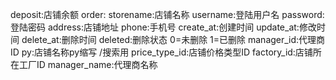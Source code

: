 <!-- 店铺表详情 -->
deposit:店铺余额
order:
storename:店铺名称
username:登陆用户名
password:登陆密码
address:店铺地址
phone:手机号
create_at:创建时间
update_at:修改时间
delete_at:删除时间
deleted:删除状态 0=未删除 1=已删除
manager_id:代理商ID
py:店铺名称py缩写 /搜索用
price_type_id:店铺价格类型ID
factory_id:店铺所在工厂ID
manager_name:代理商名称